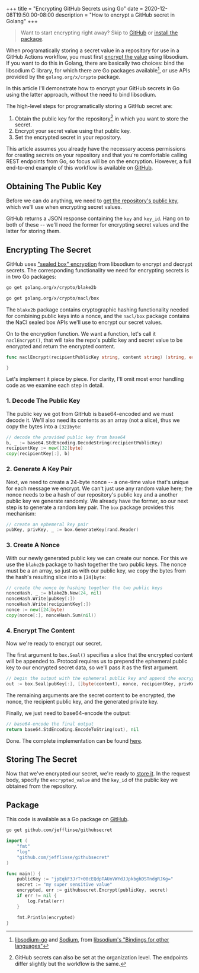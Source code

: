 +++ 
title = "Encrypting GitHub Secrets using Go"
date = 2020-12-08T19:50:00-08:00
description = "How to encrypt a GitHub secret in Golang"
+++

>Want to start encrypting right away? Skip to [GitHub](https://github.com/jefflinse/githubsecret/blob/main/nacl.go) or [install the package](#package).

When programatically storing a secret value in a repository for use in a GitHub Actions workflow, you must first [encrypt the value](https://docs.github.com/en/free-pro-team@latest/rest/reference/actions#create-or-update-a-repository-secret) using libsodium. If you want to do this in Golang, there are basically two choices: bind the libsodium C library, for which there are Go packages available[^1], or use APIs provided by the `golang.org/x/crypto` package.

In this article I'll demonstrate how to encrypt your GitHub secrets in Go using the latter approach, without the need to bind libsodium.

The high-level steps for programatically storing a GitHub secret are:

1. Obtain the public key for the repository[^2] in which you want to store the secret.
2. Encrypt your secret value using that public key.
3. Set the encrypted secret in your repository.

This article assumes you already have the necessary access permissions for creating secrets on your repository and that you're comfortable calling REST endpoints from Go, so focus will be on the encryption. However, a full end-to-end example of this workflow is available on [GitHub](https://github.com/jefflinse/githubsecret/tree/main/examples/putsecret).

## Obtaining The Public Key

Before we can do anything, we need to [get the repository's public key](https://docs.github.com/en/free-pro-team@latest/rest/reference/actions#get-a-repository-public-key), which we'll use when encrypting secret values.

GitHub returns a JSON response containing the `key` and `key_id`. Hang on to both of these -- we'll need the former for encrypting secret values and the latter for storing them.

## Encrypting The Secret

GitHub uses ["sealed box" encryption](https://libsodium.gitbook.io/doc/public-key_cryptography/sealed_boxes) from libsodium to encrypt and decrypt secrets. The corresponding functionality we need for encrypting secrets is in two Go packages:

```bash
go get golang.org/x/crypto/blake2b
```

```bash
go get golang.org/x/crypto/nacl/box
```

The `blake2b` package contains cryptographic hashing functionality needed for combining public keys into a nonce, and the `nacl/box` package contains the NaCl sealed box APIs we'll use to encrypt our secret values.

On to the encryption function. We want a function, let's call it `naclEncrypt()`, that will take the repo's public key and secret value to be encrypted and return the encrypted content.

```go
func naclEncrypt(recipientPublicKey string, content string) (string, error) {

}
```

Let's implement it piece by piece. For clarity, I'll omit most error handling code as we examine each step in detail.

### 1. Decode The Public Key

The public key we got from GitHub is base64-encoded and we must decode it. We'll also need its contents as an array (not a slice), thus we copy the bytes into a `[32]byte`:

```go
// decode the provided public key from base64
b, _ := base64.StdEncoding.DecodeString(recipientPublicKey)
recipientKey := new([32]byte)
copy(recipientKey[:], b)
```

### 2. Generate A Key Pair

Next, we need to create a 24-byte nonce -- a one-time value that's unique for each message we encrypt. We can't just use any random value here; the nonce needs to be a hash of our repository's public key and a another public key we generate randomly. We already have the former, so our next step is to generate a random key pair. The `box` package provides this mechanism:

```go
// create an ephemeral key pair
pubKey, privKey, _ := box.GenerateKey(rand.Reader)
```

### 3. Create A Nonce

With our newly generated public key we can create our nonce. For this we use the `blake2b` package to hash together the two public keys. The nonce must be a an array, so just as with our public key, we copy the bytes from the hash's resulting slice into a `[24]byte`:

```go
// create the nonce by hashing together the two public keys
nonceHash, _ := blake2b.New(24, nil)
nonceHash.Write(pubKey[:])
nonceHash.Write(recipientKey[:])
nonce := new([24]byte)
copy(nonce[:], nonceHash.Sum(nil))
```

### 4. Encrypt The Content

Now we're ready to encrypt our secret.

The first argument to `box.Seal()` specifies a slice that the encrypted content will be appended to. Protocol requires us to prepend the ephemeral public key to our encrypted secret data, so we'll pass it as the first argument.

```go
// begin the output with the ephemeral public key and append the encrypted content
out := box.Seal(pubKey[:], []byte(content), nonce, recipientKey, privKey)
```

The remaining arguments are the secret content to be encrypted, the nonce, the recipient public key, and the generated private key.

Finally, we just need to base64-encode the output:

```go
// base64-encode the final output
return base64.StdEncoding.EncodeToString(out), nil
```

Done. The complete implementation can be found [here](https://github.com/jefflinse/githubsecret/blob/main/nacl.go).

## Storing The Secret

Now that we've encrypted our secret, we're ready to [store it](https://developer.github.com/v3/actions/secrets/#create-or-update-a-repository-secret). In the request body, specify the `encrypted_value` and the `key_id` of the public key we obtained from the repository.

## Package

This code is available as a Go package on [GitHub](https://github.com/jefflinse/githubsecret).

```bash
go get github.com/jefflinse/githubsecret
```

```go
import (
    "fmt"
    "log"
    "github.com/jefflinse/githubsecret"
)

func main() {
    publicKey := "jpEqkF3JrT+00cEQdpTAUnVWYdJJpkbghDSTndgRJKg="
    secret := "my super sensitive value"
    encrypted, err := githubsecret.Encrypt(publicKey, secret)
    if err != nil {
        log.Fatal(err)
    }

    fmt.Println(encrypted)
}
```

[^1]: [libsodium-go](https://github.com/GoKillers/libsodium-go) and [Sodium](https://github.com/jamesruan/sodium), from [libsodium's "Bindings for other languages"](https://libsodium.gitbook.io/doc/bindings_for_other_languages)
[^2]: GitHub secrets can also be set at the organization level. The endpoints differ slightly but the workflow is the same.

